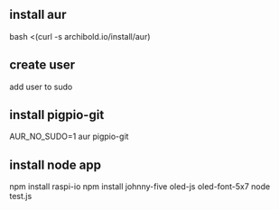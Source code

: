 ## install aur


  bash <(curl -s archibold.io/install/aur)


## create user

  add user to sudo

## install pigpio-git

   AUR_NO_SUDO=1 aur pigpio-git

## install node app

   npm install raspi-io
   npm install johnny-five oled-js oled-font-5x7
   node test.js 


